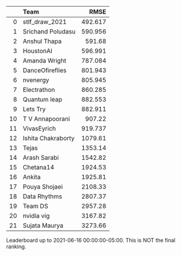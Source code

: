 |    | Team               |     RMSE |
|---:|:-------------------|---------:|
|  0 | stlf_draw_2021     |  492.617 |
|  1 | Srichand Poludasu  |  590.956 |
|  2 | Anshul Thapa       |  591.68  |
|  3 | HoustonAI          |  596.991 |
|  4 | Amanda Wright      |  787.084 |
|  5 | DanceOfireflies    |  801.943 |
|  6 | nvenergy           |  805.945 |
|  7 | Electrathon        |  860.285 |
|  8 | Quantum leap       |  882.553 |
|  9 | Lets Try           |  882.911 |
| 10 | T V Annapoorani    |  907.22  |
| 11 | VivasEyrich        |  919.737 |
| 12 | Ishita Chakraborty | 1079.61  |
| 13 | Tejas              | 1353.14  |
| 14 | Arash Sarabi       | 1542.82  |
| 15 | Chetana14          | 1924.53  |
| 16 | Ankita             | 1925.81  |
| 17 | Pouya Shojaei      | 2108.33  |
| 18 | Data Rhythms       | 2807.37  |
| 19 | Team DS            | 2957.28  |
| 20 | nvidia vig         | 3167.82  |
| 21 | Sujata Maurya      | 3273.66  |

Leaderboard up to 2021-06-16 00:00:00-05:00. This is NOT the final ranking.